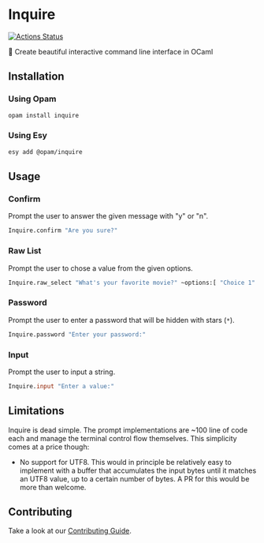 # Inquire

[![Actions Status](https://github.com/tmattio/inquire/workflows/CI/badge.svg)](https://github.com/tmattio/inquire/actions)

🎨 Create beautiful interactive command line interface in OCaml

## Installation

### Using Opam

```bash
opam install inquire
```

### Using Esy

```bash
esy add @opam/inquire
```

## Usage

### Confirm

Prompt the user to answer the given message with "y" or "n".

```ocaml
Inquire.confirm "Are you sure?"
```

### Raw List

Prompt the user to chose a value from the given options.

```ocaml
Inquire.raw_select "What's your favorite movie?" ~options:[ "Choice 1" ; "Choice 2" ]
```

### Password

Prompt the user to enter a password that will be hidden with stars (`*`).

```ocaml
Inquire.password "Enter your password:"
```

### Input

Prompt the user to input a string.

```ocaml
Inquire.input "Enter a value:"
```

## Limitations

Inquire is dead simple. The prompt implementations are ~100 line of code each and manage the terminal control flow themselves. 
This simplicity comes at a price though:

- No support for UTF8. This would in principle be relatively easy to implement with a buffer that accumulates the input bytes until it matches an UTF8 value, up to a certain number of bytes. A PR for this would be more than welcome.

## Contributing

Take a look at our [Contributing Guide](CONTRIBUTING.md).
